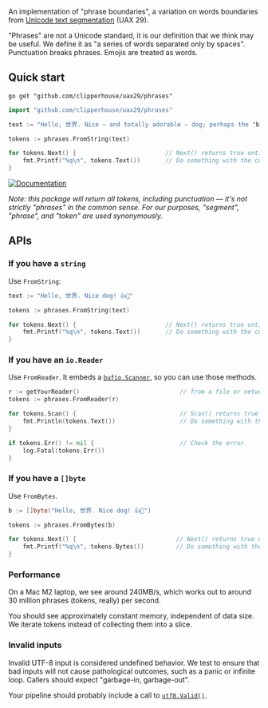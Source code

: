 An implementation of "phrase boundaries", a variation on words boundaries from [Unicode text segmentation](https://unicode.org/reports/tr29/#Word_Boundaries) (UAX 29).

"Phrases" are not a Unicode standard, it is our definition that we think may be useful. We define it as "a series of words separated only by spaces". Punctuation breaks phrases. Emojis are treated as words.

## Quick start

```
go get "github.com/clipperhouse/uax29/phrases"
```

```go
import "github.com/clipperhouse/uax29/phrases"

text := "Hello, 世界. Nice — and totally adorable — dog; perhaps the "best one"! 🏆 🐶"

tokens := phrases.FromString(text)

for tokens.Next() {                         // Next() returns true until end of data
	fmt.Printf("%q\n", tokens.Text())       // Do something with the current phrase
}
```

[![Documentation](https://pkg.go.dev/badge/github.com/clipperhouse/uax29/phrases.svg)](https://pkg.go.dev/github.com/clipperhouse/uax29/phrases)

_Note: this package will return all tokens, including punctuation — it's not strictly "phrases" in the common sense. For our purposes, "segment", "phrase", and "token" are used synonymously._

## APIs

### If you have a `string`

Use `FromString`:

```go
text := "Hello, 世界. Nice dog! 👍🐶"

tokens := phrases.FromString(text)

for tokens.Next() {                         // Next() returns true until end of data
	fmt.Printf("%q\n", tokens.Text())       // Do something with the current phrase
}
```

### If you have an `io.Reader`

Use `FromReader`. It embeds a [`bufio.Scanner`](https://pkg.go.dev/bufio#Scanner), so you can use those methods.

```go
r := getYourReader()                            // from a file or network maybe
tokens := phrases.FromReader(r)

for tokens.Scan() {                             // Scan() returns true until error or EOF
	fmt.Println(tokens.Text())                  // Do something with the current phrase
}

if tokens.Err() != nil {                        // Check the error
	log.Fatal(tokens.Err())
}
```

### If you have a `[]byte`

Use `FromBytes`.

```go
b := []byte("Hello, 世界. Nice dog! 👍🐶")

tokens := phrases.FromBytes(b)

for tokens.Next() {                            // Next() returns true until end of data
	fmt.Printf("%q\n", tokens.Bytes())         // Do something with the current phrase
}
```

### Performance

On a Mac M2 laptop, we see around 240MB/s, which works out to around 30 million phrases (tokens, really) per second.

You should see approximately constant memory, independent of data size. We iterate tokens instead of collecting them into a slice.

### Invalid inputs

Invalid UTF-8 input is considered undefined behavior. We test to ensure that bad inputs will not cause pathological outcomes, such as a panic or infinite loop. Callers should expect "garbage-in, garbage-out".

Your pipeline should probably include a call to [`utf8.Valid()`](https://pkg.go.dev/unicode/utf8#Valid).
